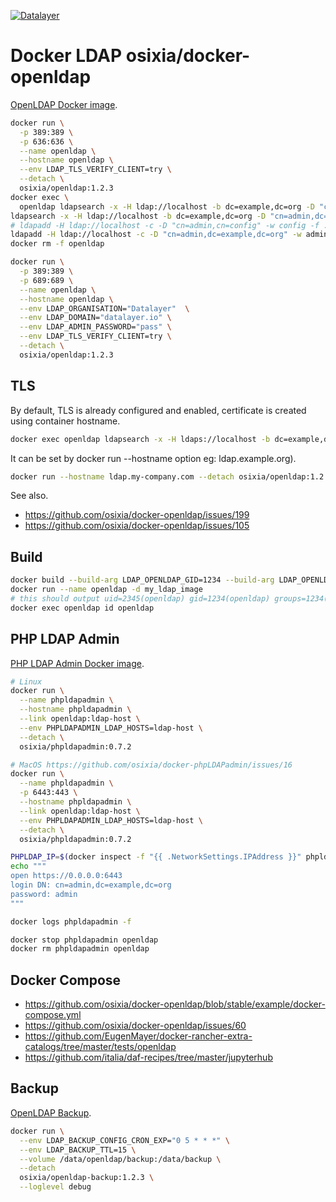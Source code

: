 [![Datalayer](https://docs.datalayer.io/logo/datalayer-25.svg)](https://datalayer.io)

# Docker LDAP osixia/docker-openldap

[OpenLDAP Docker image](https://github.com/osixia/docker-openldap).

```bash
docker run \
  -p 389:389 \
  -p 636:636 \
  --name openldap \
  --hostname openldap \
  --env LDAP_TLS_VERIFY_CLIENT=try \
  --detach \
  osixia/openldap:1.2.3
docker exec \
  openldap ldapsearch -x -H ldap://localhost -b dc=example,dc=org -D "cn=admin,dc=example,dc=org" -w admin
ldapsearch -x -H ldap://localhost -b dc=example,dc=org -D "cn=admin,dc=example,dc=org" -w admin
# ldapadd -H ldap://localhost -c -D "cn=admin,cn=config" -w config -f ./example.ldif
ldapadd -H ldap://localhost -c -D "cn=admin,dc=example,dc=org" -w admin -f ./example.ldif
docker rm -f openldap
```

```bash
docker run \
  -p 389:389 \
  -p 689:689 \
  --name openldap \
  --hostname openldap \
  --env LDAP_ORGANISATION="Datalayer"  \
  --env LDAP_DOMAIN="datalayer.io" \
  --env LDAP_ADMIN_PASSWORD="pass" \
  --env LDAP_TLS_VERIFY_CLIENT=try \
  --detach \
  osixia/openldap:1.2.3
```

## TLS

By default, TLS is already configured and enabled, certificate is created using container hostname.

```bash
docker exec openldap ldapsearch -x -H ldaps://localhost -b dc=example,dc=org -D "cn=admin,dc=example,dc=org" -w admin
```

It can be set by docker run --hostname option eg: ldap.example.org).

```bash
docker run --hostname ldap.my-company.com --detach osixia/openldap:1.2.3
```

See also.

+ https://github.com/osixia/docker-openldap/issues/199
+ https://github.com/osixia/docker-openldap/issues/105

## Build

```bash
docker build --build-arg LDAP_OPENLDAP_GID=1234 --build-arg LDAP_OPENLDAP_UID=2345 -t my_ldap_image .
docker run --name openldap -d my_ldap_image
# this should output uid=2345(openldap) gid=1234(openldap) groups=1234(openldap)
docker exec openldap id openldap
```

## PHP LDAP Admin

[PHP LDAP Admin Docker image](https://github.com/osixia/docker-phpLDAPadmin).

```bash
# Linux
docker run \
  --name phpldapadmin \
  --hostname phpldapadmin \
  --link openldap:ldap-host \
  --env PHPLDAPADMIN_LDAP_HOSTS=ldap-host \
  --detach \
  osixia/phpldapadmin:0.7.2
```

```bash
# MacOS https://github.com/osixia/docker-phpLDAPadmin/issues/16
docker run \
  --name phpldapadmin \
  -p 6443:443 \
  --hostname phpldapadmin \
  --link openldap:ldap-host \
  --env PHPLDAPADMIN_LDAP_HOSTS=ldap-host \
  --detach \
  osixia/phpldapadmin:0.7.2
```

```bash
PHPLDAP_IP=$(docker inspect -f "{{ .NetworkSettings.IPAddress }}" phpldapadmin)
echo """
open https://0.0.0.0:6443
login DN: cn=admin,dc=example,dc=org
password: admin
"""
```

```bash
docker logs phpldapadmin -f
```

```bash
docker stop phpldapadmin openldap
docker rm phpldapadmin openldap
```

## Docker Compose

+ https://github.com/osixia/docker-openldap/blob/stable/example/docker-compose.yml
+ https://github.com/osixia/docker-openldap/issues/60
+ https://github.com/EugenMayer/docker-rancher-extra-catalogs/tree/master/tests/openldap
+ https://github.com/italia/daf-recipes/tree/master/jupyterhub

## Backup

[OpenLDAP Backup](https://github.com/osixia/docker-openldap-backup).

```bash
docker run \
  --env LDAP_BACKUP_CONFIG_CRON_EXP="0 5 * * *" \
  --env LDAP_BACKUP_TTL=15 \
  --volume /data/openldap/backup:/data/backup \
  --detach 
  osixia/openldap-backup:1.2.3 \
  --loglevel debug
```

